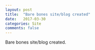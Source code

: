 ```yaml
---
layout: post
title:  "Bare bones site/blog created"
date:   2017-03-30
categories: Site
comments: false
---
```

Bare bones site/blog created.